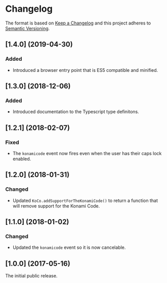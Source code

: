 # Changelog

The format is based on [Keep a Changelog](http://keepachangelog.com/) and this project adheres to [Semantic Versioning](https://semver.org/spec/v2.0.0.html).

## [1.4.0] (2019-04-30)

### Added

- Introduced a browser entry point that is ES5 compatible and minified.

## [1.3.0] (2018-12-06)

### Added

- Introduced documentation to the Typescript type definitons.

## [1.2.1] (2018-02-07)

### Fixed

- The `konamicode` event now fires even when the user has their caps lock enabled.

## [1.2.0] (2018-01-31)

### Changed

- Updated `KoCo.addSupportForTheKonamiCode()` to return a function that will remove support for the Konami Code.

## [1.1.0] (2018-01-02)

### Changed

- Updated the `konamicode` event so it is now cancelable.

## [1.0.0] (2017-05-16)

The initial public release.
